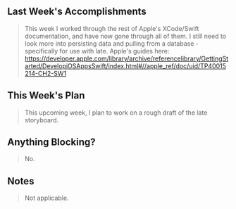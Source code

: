## Last Week's Accomplishments

> This week I worked through the rest of Apple's XCode/Swift documentation, and have now gone through all of them.
> I still need to look more into persisting data and pulling from a database - specifically for use with late.
> Apple's guides here: https://developer.apple.com/library/archive/referencelibrary/GettingStarted/DevelopiOSAppsSwift/index.html#//apple_ref/doc/uid/TP40015214-CH2-SW1

## This Week's Plan

> This upcoming week, I plan to work on a rough draft of the late storyboard.

## Anything Blocking?

> No.

## Notes

> Not applicable.
